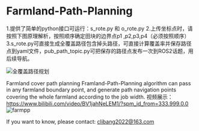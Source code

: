 # Farmland-Path-Planning
1.提供了简单的python接口可运行：s_rote.py 和 o_rote.py
2.上传坐标点时，请按照下图原理解析，按照顺序确定田块的边界点p1 ,p2,p3,p4（必须按照顺序）
3.s_rote.py可直接生成全覆盖路径包含掉头路径，可直接计算覆盖率并保存路径点到yaml文件，pub_path_topic.py可把保存的路径点发布一次到ROS2话题，用后续导航。

![全覆盖路径规划](https://github.com/user-attachments/assets/8396f629-0bed-46e8-b17f-d93cff43deb8)

Farmland cover path planning
Framland-Path-Planning algorithm can pass in any farmland boundary point, and generate path navigation points covering the whole farmland according to the job width.
视频展示：https://www.bilibili.com/video/BV1jahNeLEM1/?spm_id_from=333.999.0.0
![farmpp](https://github.com/Ming2zun/Framland-Path-Planning/assets/140699846/363ea8a1-7ec7-41c3-944d-d618d275e6ff)

If you want to know, please contact: clibang2022@163.com
